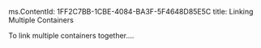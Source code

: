 ms.ContentId: 1FF2C7BB-1CBE-4084-BA3F-5F4648D85E5C
title: Linking Multiple Containers

To link multiple containers together....